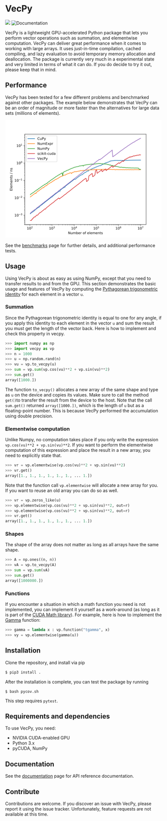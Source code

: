 # VecPy

![](https://img.shields.io/badge/state-experimental-orange)
![Documentation](https://github.com/ooreilly/vecpy/workflows/Documentation/badge.svg)

VecPy is a lightweight GPU-accelerated Python package that lets you perform vector operations such as
summation, and elementwise computation. VecPy can deliver great performance when it comes to working with large
arrays. It uses just-in-time compilation, cached compiling, and lazy evaluation to avoid temporary
memory allocation and deallocation. The package is currently very much
in a experimental state and very limited in terms of what it can do. If you do decide to try it
out, please keep that in mind.

## Performance
VecPy has been tested for a few different problems and benchmarked against other packages. 
The example below demonstrates that VecPy can be an order of magnitude or more faster than the
alternatives for large data
sets (millions of elements).

![](benchmarks/plots/sum_float32.svg)

See the [benchmarks](https://ooreilly.github.io/vecpy/docs/benchmarks/sum) page for further details, and additional performance tests.

## Usage
Using VecPy is about as easy as using NumPy, except that you need to transfer results to and from
the GPU. This section demonstrates the basic usage and features of VecPy by computing the [Pythagorean
trigonometric identity](https://en.wikipedia.org/wiki/Pythagorean_trigonometric_identity) for each element in a vector `u`.

### Summation
Since the Pythagorean trigonometric identity is equal to one for any angle, if you apply this
identity to each element in the vector `u` and sum the result you must get the length of the vector
back. Here is how to implement and check this property in vecpy.

```py
>>> import numpy as np
>>> import vecpy as vp
>>> n = 1000
>>> u = np.random.rand(n)
>>> vu = vp.to_vecpy(u)
>>> sum = vp.sum(vp.cos(vu)**2 + vp.sin(vu)**2)
>>> sum.get()
array([1000.])
```
The function `to_vecpy()` allocates  a new array of the same shape and type as `u` on the device and copies its values.
Make sure to call the method `get()`to transfer the result from the device to the host. Note that
the call `sum.get()` returned  `array([1000.])`, which is the length of `u` but as a floating-point number. This is because VecPy performed the accumulation using double precision.

### Elementwise computation
Unlike Numpy, no computation takes place if you only write the expression `vp.cos(vu)**2 + vp.sin(vu)**2`. If you want to perform the elementwise computation of this expression and place the result in a new array, you need to explicitly state that. 
```py
>>> vr = vp.elementwise(vp.cos(vu)**2 + vp.sin(vu)**2)
>>> vr.get()
array([1., 1., 1., 1., 1., 1., ... 1.])
```
Note that the function call `vp.elementwise` will allocate a new array for you. If you want to reuse
an old array you can do so as well. 
```py
>>> vr = vp.zeros_like(u)
>>> vp.elementwise(vp.cos(vu)**2 + vp.sin(vu)**2, out=r)
>>> vp.elementwise(vp.cos(vu)**2 + vp.sin(vu)**2, out=r)
>>> vr.get()
array([1., 1., 1., 1., 1., 1., ... 1.])
```

### Shapes
The shape of the array does not matter as long as all arrays have the same shape.
```py
>>> A = np.ones((n, n))
>>> vA = vp.to_vecpy(A)
>>> sum = vp.sum(vA)
>>> sum.get()
array([1000000.])
```

### Functions
If you encounter a situation in which a math
function you need is not implemented, you can implement it yourself as a work-around (as long as it
is part of the [CUDA Math library](https://docs.nvidia.com/cuda/cuda-math-api/index.html)). For example,
here is how to implement the [Gamma](https://en.wikipedia.org/wiki/Gamma_function) function:
```py
>>> gamma = lambda x : vp.function("tgamma", x)
>>> vy = vp.elementwise(gamma(u))

```


## Installation
Clone the repository, and install via pip
```bash
$ pip3 install .
```
After the installation is complete, you can test the package by running
```
$ bash pycov.sh
```
This step requires `pytest`.

## Requirements and dependencies
To use VecPy, you need:
* NVIDIA CUDA-enabled GPU
* Python 3.x
* pyCUDA, NumPy

## Documentation
See the [documentation](https://ooreilly.github.io/vecpy) page for API reference documentation.
 
## Contribute
Contributions are welcome. 
If you discover an issue with VecPy, please report it using the issue tracker. Unfortunately,
feature requests are not available at this time. 

